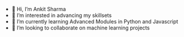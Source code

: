 - 👋 Hi, I’m Ankit Sharma
- 👀 I’m interested in advancing my skillsets
- 🌱 I’m currently learning Advanced Modules in Python and Javascript
- 💞️ I’m looking to collaborate on machine learning projects

<!---
asharma07/asharma07 is a ✨ special ✨ repository because its `README.md` (this file) appears on your GitHub profile.
You can click the Preview link to take a look at your changes.
--->
